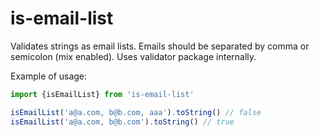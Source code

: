 # is-email-list

Validates strings as email lists. Emails should be separated by comma or semicolon (mix enabled). Uses validator package internally. 

Example of usage:

```js
import {isEmailList} from 'is-email-list'

isEmailList('a@a.com, b@b.com, aaa').toString() // false
isEmailList('a@a.com, b@b.com').toString() // true
```
